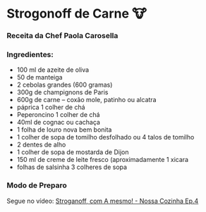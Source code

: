# Strogonoff de Carne :cow:

### Receita da Chef Paola Carosella

### Ingredientes:

- 100 ml de azeite de oliva
- 50 de manteiga 
-  2 cebolas grandes (600 gramas)  
- 300g de champignons de Paris 
-  600g de carne – coxão mole, patinho ou alcatra 
- páprica 1 colher de chá  
- Peperoncino 1 colher de chá  
- 40ml de cognac ou cachaça 
- 1 folha de louro nova bem bonita  
- 1 colher de sopa de tomilho desfolhado ou 4 talos de tomilho  
- 2 dentes de alho  
- 1 colher de sopa de mostarda de Dijon 
- 150 ml de creme de leite fresco (aproximadamente 1 xicara  
- folhas de salsinha 3 colheres de sopa

### Modo de Preparo

Segue no vídeo: [Stroganoff, com A mesmo! - Nossa Cozinha Ep.4](https://www.youtube.com/watch?v=8qFZ0N4R68k)

